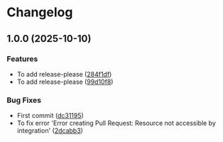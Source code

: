 # Changelog

## 1.0.0 (2025-10-10)


### Features

* To add release-please ([284f1df](https://github.com/dk521123/job-info-extractor/commit/284f1dfbf18fc4506fdd25a5c667c9041fefeb84))
* To add release-please ([99d10f8](https://github.com/dk521123/job-info-extractor/commit/99d10f82eee09fc34986dce9f2e57bb016860615))


### Bug Fixes

* First commit ([dc31195](https://github.com/dk521123/job-info-extractor/commit/dc31195bea2a2789ef185748e92ec9766133acf5))
* To fix error 'Error creating Pull Request: Resource not accessible by integration' ([2dcabb3](https://github.com/dk521123/job-info-extractor/commit/2dcabb300344f0c88f7e1e48dbf1096bc7ba8181))
